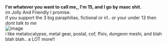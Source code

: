 # 
<br> **I'm whatever you want to call me,, I'm 15, and I go by masc shit.**
<br> im Jolly And Friendly I promise.
<br> if you support the 3 big paraphilias, fictional or irl.. or your under 13 then *dont talk to me*
<br> ![image](https://github.com/user-attachments/assets/9e618cbd-56e7-4f79-8a80-900242f36b86)
<br> i like metalocalypse, metal gear, postal, cof, ffxiv, dungeon meshi, and blah blah blah.. a LOT more!!
